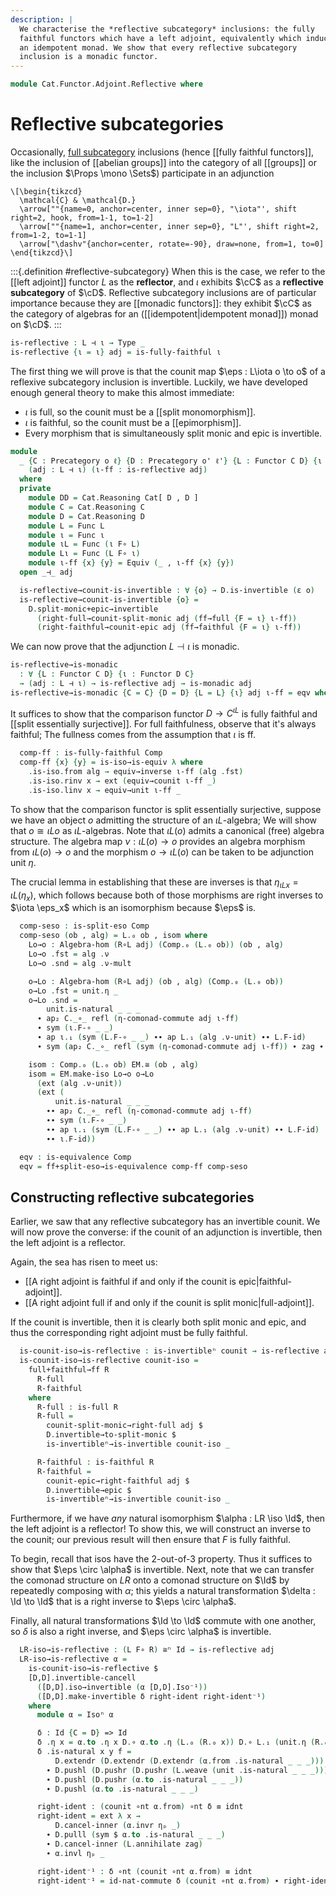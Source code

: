 ```yaml
---
description: |
  We characterise the *reflective subcategory* inclusions: the fully
  faithful functors which have a left adjoint, equivalently which induce
  an idempotent monad. We show that every reflective subcategory
  inclusion is a monadic functor.
---
```


<!--
```agda
open import Cat.Functor.Adjoint.Properties
open import Cat.Functor.Adjoint.Monadic
open import Cat.Functor.Equivalence
open import Cat.Functor.Properties
open import Cat.Instances.Functor
open import Cat.Displayed.Total
open import Cat.Functor.Adjoint
open import Cat.Diagram.Monad
open import Cat.Prelude

import Cat.Functor.Reasoning as Func
import Cat.Reasoning
```
-->

```agda
module Cat.Functor.Adjoint.Reflective where
```

<!--
```agda
private variable
  o o' ℓ ℓ' : Level
  C D : Precategory o ℓ
  L ι : Functor C D
open Functor
open _=>_
open ∫Hom
```
-->

# Reflective subcategories

Occasionally, [full subcategory] inclusions (hence [[fully faithful
functors]], like the inclusion of [[abelian groups]] into the
category of all [[groups]] or the inclusion $\Props \mono \Sets$)
participate in an adjunction

[full subcategory]: Cat.Functor.FullSubcategory.html

~~~{.quiver}
\[\begin{tikzcd}
  \mathcal{C} & \mathcal{D.}
  \arrow[""{name=0, anchor=center, inner sep=0}, "\iota"', shift right=2, hook, from=1-1, to=1-2]
  \arrow[""{name=1, anchor=center, inner sep=0}, "L"', shift right=2, from=1-2, to=1-1]
  \arrow["\dashv"{anchor=center, rotate=-90}, draw=none, from=1, to=0]
\end{tikzcd}\]
~~~

:::{.definition #reflective-subcategory}
When this is the case, we refer to the [[left adjoint]] functor $L$ as
the **reflector**, and $\iota$ exhibits $\cC$ as a **reflective
subcategory** of $\cD$. Reflective subcategory inclusions are of
particular importance because they are [[monadic functors]]: they
exhibit $\cC$ as the category of algebras for an
([[idempotent|idempotent monad]]) monad on $\cD$.
:::

```agda
is-reflective : L ⊣ ι → Type _
is-reflective {ι = ι} adj = is-fully-faithful ι
```

The first thing we will prove is that the counit map $\eps : L\iota o
\to o$ of a reflexive subcategory inclusion is invertible. Luckily, we
have developed enough general theory to make this almost immediate:

- $ι$ is full, so the counit must be a [[split monomorphism]].
- $ι$ is faithful, so the counit must be a [[epimorphism]].
- Every morphism that is simultaneously split monic and epic is
  invertible.

```agda
module
  _ {C : Precategory o ℓ} {D : Precategory o' ℓ'} {L : Functor C D} {ι : Functor D C}
    (adj : L ⊣ ι) (ι-ff : is-reflective adj)
  where
  private
    module DD = Cat.Reasoning Cat[ D , D ]
    module C = Cat.Reasoning C
    module D = Cat.Reasoning D
    module L = Func L
    module ι = Func ι
    module ιL = Func (ι F∘ L)
    module Lι = Func (L F∘ ι)
    module ι-ff {x} {y} = Equiv (_ , ι-ff {x} {y})
  open _⊣_ adj

  is-reflective→counit-is-invertible : ∀ {o} → D.is-invertible (ε o)
  is-reflective→counit-is-invertible {o} =
    D.split-monic+epic→invertible
      (right-full→counit-split-monic adj (ff→full {F = ι} ι-ff))
      (right-faithful→counit-epic adj (ff→faithful {F = ι} ι-ff))

```

<!--
```agda
  is-reflective→counit-is-iso : ∀ {o} → Lι.₀ o D.≅ o
  is-reflective→counit-is-iso {o} = morp where
    morp : L.₀ (ι.₀ o) D.≅ o
    morp =
      D.invertible→iso (ε _) $
      D.split-monic+epic→invertible
        (right-full→counit-split-monic adj (ff→full {F = ι} ι-ff))
        (right-faithful→counit-epic adj (ff→faithful {F = ι} ι-ff))

  is-reflective→counit-iso : (L F∘ ι) ≅ⁿ Id
  is-reflective→counit-iso = DD.invertible→iso counit invs where
    invs = invertible→invertibleⁿ counit λ x →
      is-reflective→counit-is-invertible

  η-comonad-commute : ∀ {x} → unit.η (ι.₀ (L.₀ x)) ≡ ι.₁ (L.₁ (unit.η x))
  η-comonad-commute {x} = C.right-inv-unique
    (F-map-iso ι is-reflective→counit-is-iso)
    zag
    (sym (ι.F-∘ _ _) ∙ ap ι.₁ zig ∙ ι.F-id)

  is-reflective→unit-right-is-iso : ∀ {o} → C.is-invertible (unit.η (ι.₀ o))
  is-reflective→unit-right-is-iso {o} = C.make-invertible (ι-ff.to (ε _))
    (unit.is-natural _ _ _ ∙∙ ap₂ C._∘_ refl η-comonad-commute ∙∙ ιL.annihilate zag)
    zag

  is-reflective→left-unit-is-iso : ∀ {o} → D.is-invertible (L.₁ (unit.η o))
  is-reflective→left-unit-is-iso {o} = D.make-invertible
    (ε _)
    (sym (counit.is-natural _ _ _) ∙ ap₂ D._∘_ refl (ap L.₁ (sym η-comonad-commute)) ∙ zig)
    zig
```
-->

We can now prove that the adjunction $L \dashv \iota$ is monadic.

```agda
is-reflective→is-monadic
  : ∀ {L : Functor C D} {ι : Functor D C}
  → (adj : L ⊣ ι) → is-reflective adj → is-monadic adj
is-reflective→is-monadic {C = C} {D = D} {L = L} {ι} adj ι-ff = eqv where
```

<!--
```agda
  module EM = Cat.Reasoning (Eilenberg-Moore (R∘L adj))
  module C = Cat.Reasoning C
  module D = Cat.Reasoning D
  module L = Functor L
  module ι = Functor ι
  open Algebra-on
  open _⊣_ adj

  Comp : Functor D (Eilenberg-Moore (R∘L adj))
  Comp = Comparison-EM adj
  module Comp = Functor Comp
```
-->

It suffices to show that the comparison functor $D \to C^{\iota L}$ is
fully faithful and [[split essentially surjective]]. For full
faithfulness, observe that it's always faithful; The fullness comes from
the assumption that $\iota$ is ff.

```agda
  comp-ff : is-fully-faithful Comp
  comp-ff {x} {y} = is-iso→is-equiv λ where
    .is-iso.from alg → equiv→inverse ι-ff (alg .fst)
    .is-iso.rinv x → ext (equiv→counit ι-ff _)
    .is-iso.linv x → equiv→unit ι-ff _
```

To show that the comparison functor is split essentially surjective,
suppose we have an object $o$ admitting the structure of an
$\iota L$-algebra; We will show that $o \cong \iota Lo$ as $\iota
L$-algebras. Note that $\iota L(o)$ admits a canonical (free) algebra
structure. The algebra map $\nu : \iota L(o) \to o$ provides an algebra
morphism from $\iota L(o) \to o$ and the morphism $o \to \iota L(o)$ can
be taken to be adjunction unit $\eta$.

The crucial lemma in establishing that these are inverses is that
$\eta_{\iota Lx} = \iota L(\eta_x)$, which follows because both of those
morphisms are right inverses to $\iota \eps_x$ which is an isomorphism
because $\eps$ is.

```agda
  comp-seso : is-split-eso Comp
  comp-seso (ob , alg) = L.₀ ob , isom where
    Lo→o : Algebra-hom (R∘L adj) (Comp.₀ (L.₀ ob)) (ob , alg)
    Lo→o .fst = alg .ν
    Lo→o .snd = alg .ν-mult

    o→Lo : Algebra-hom (R∘L adj) (ob , alg) (Comp.₀ (L.₀ ob))
    o→Lo .fst = unit.η _
    o→Lo .snd =
        unit.is-natural _ _ _
      ∙ ap₂ C._∘_ refl (η-comonad-commute adj ι-ff)
      ∙ sym (ι.F-∘ _ _)
      ∙ ap ι.₁ (sym (L.F-∘ _ _) ∙∙ ap L.₁ (alg .ν-unit) ∙∙ L.F-id)
      ∙ sym (ap₂ C._∘_ refl (sym (η-comonad-commute adj ι-ff)) ∙ zag ∙ sym ι.F-id)

    isom : Comp.₀ (L.₀ ob) EM.≅ (ob , alg)
    isom = EM.make-iso Lo→o o→Lo
      (ext (alg .ν-unit))
      (ext (
          unit.is-natural _ _ _
        ∙∙ ap₂ C._∘_ refl (η-comonad-commute adj ι-ff)
        ∙∙ sym (ι.F-∘ _ _)
        ∙∙ ap ι.₁ (sym (L.F-∘ _ _) ∙∙ ap L.₁ (alg .ν-unit) ∙∙ L.F-id)
        ∙∙ ι.F-id))

  eqv : is-equivalence Comp
  eqv = ff+split-eso→is-equivalence comp-ff comp-seso
```

## Constructing reflective subcategories

Earlier, we saw that any reflective subcategory has an invertible counit.
We will now prove the converse: if the counit of an adjunction is
invertible, then the left adjoint is a reflector.

<!--
```agda
module _
  {C : Precategory o ℓ} {D : Precategory o' ℓ'}
  {L : Functor C D} {R : Functor D C}
  (adj : L ⊣ R)
  where
  private
    module C = Cat.Reasoning C
    module D = Cat.Reasoning D
    module [D,D] = Cat.Reasoning Cat[ D , D ]
    module L = Func L
    module R = Func R
    module RL = Func (R F∘ L)
    module LR = Func (L F∘ R)
    open _⊣_ adj
```
-->

Again, the sea has risen to meet us:

- [[A right adjoint is faithful if and only if the counit is epic|faithful-adjoint]].
- [[A right adjoint full if and only if the counit is split monic|full-adjoint]].

If the counit is invertible, then it is clearly both split monic and epic,
and thus the corresponding right adjoint must be fully faithful.

```agda
  is-counit-iso→is-reflective : is-invertibleⁿ counit → is-reflective adj
  is-counit-iso→is-reflective counit-iso =
    full+faithful→ff R
      R-full
      R-faithful
    where
      R-full : is-full R
      R-full =
        counit-split-monic→right-full adj $
        D.invertible→to-split-monic $
        is-invertibleⁿ→is-invertible counit-iso _

      R-faithful : is-faithful R
      R-faithful =
        counit-epic→right-faithful adj $
        D.invertible→epic $
        is-invertibleⁿ→is-invertible counit-iso _
```

Furthermore, if we have *any* natural isomorphism $\alpha : LR \iso
\Id$, then the left adjoint is a reflector! To show this, we will
construct an inverse to the counit; our previous result will then ensure
that $F$ is fully faithful.

To begin, recall that isos have the 2-out-of-3 property. Thus it
suffices to show that $\eps \circ \alpha$ is invertible. Next, note that
we can transfer the comonad structure on $LR$ onto a comonad structure
on $\Id$ by repeatedly composing with $\alpha$; this yields a natural
transformation $\delta : \Id \to \Id$ that is a right inverse to $\eps
\circ \alpha$.

Finally, all natural transformations $\Id \to \Id$ commute with one
another, so $\delta$ is also a right inverse, and $\eps \circ \alpha$ is
invertible.

```agda
  LR-iso→is-reflective : (L F∘ R) ≅ⁿ Id → is-reflective adj
  LR-iso→is-reflective α =
    is-counit-iso→is-reflective $
    [D,D].invertible-cancell
      ([D,D].iso→invertible (α [D,D].Iso⁻¹))
      ([D,D].make-invertible δ right-ident right-ident⁻¹)
    where
      module α = Isoⁿ α

      δ : Id {C = D} => Id
      δ .η x = α.to .η x D.∘ α.to .η (L.₀ (R.₀ x)) D.∘ L.₁ (unit.η (R.₀ x)) D.∘ α.from .η x
      δ .is-natural x y f =
          D.extendr (D.extendr (D.extendr (α.from .is-natural _ _ _)))
        ∙ D.pushl (D.pushr (D.pushr (L.weave (unit .is-natural _ _ _))))
        ∙ D.pushl (D.pushr (α.to .is-natural _ _ _))
        ∙ D.pushl (α.to .is-natural _ _ _)

      right-ident : (counit ∘nt α.from) ∘nt δ ≡ idnt
      right-ident = ext λ x →
          D.cancel-inner (α.invr ηₚ _)
        ∙ D.pulll (sym $ α.to .is-natural _ _ _)
        ∙ D.cancel-inner (L.annihilate zag)
        ∙ α.invl ηₚ _

      right-ident⁻¹ : δ ∘nt (counit ∘nt α.from) ≡ idnt
      right-ident⁻¹ = id-nat-commute δ (counit ∘nt α.from) ∙ right-ident
```
